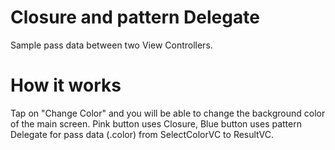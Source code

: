 # Closure and pattern Delegate

Sample pass data between two View Controllers.

# How it works

Tap on "Change Color" and you will be able to change the background color of the main screen.
Pink button uses Closure, Blue button uses pattern Delegate for pass data (.color) from  SelectColorVC to ResultVC.

